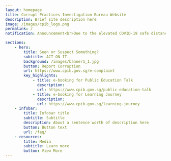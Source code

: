 ```yaml
---
layout: homepage
title: Corrupt Practices Investigation Bureau Website
description: Brief site description here
image: /images/cpib_logo.png
permalink: /
notification: Announcement<br>Due to the elevated COVID-19 safe distancing measures, the Corruption Reporting & Heritage Centre (CRHC) @ 247 Whitley Road will remain closed till further notice. The CPIB will still operate as usual. However, members of the public are strongly advised against visiting the CPIB headquarters during this time of elevated safe distancing measures.<br>a) Call the Duty Officer at 1800-376-0000; or<br>b) Lodge an e-Complaint at www.cpib.gov.sg/e-complaint; or<br>c) Email us at report@cpib.gov.sg; or<br>d) Write to us at the CPIB Headquarters @ 2 Lengkok Bahru, S159047

sections:
    - hero:
        title: Seen or Suspect Something?
        subtitle: ACT ON IT.
        background: /images/banner1_1.jpg
        button: Report Corruption
        url: https://www.cpib.gov.sg/e-complaint
        key_highlights:
            - title: e-booking for Public Education Talk
              description: 
              url: https://www.cpib.gov.sg/public-education-talk
            - title: e-booking for Learning Journey
              description: 
              url: https://www.cpib.gov.sg/learning-journey
    - infobar:
        title: Infobar title
        subtitle: Subtitle
        description: About a sentence worth of description here
        button: Button text
        url: /faq/
    - resources:
        title: Media
        subtitle: Learn more
        button: View More
---
```


